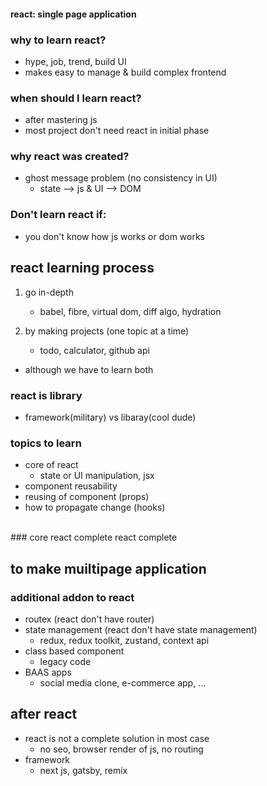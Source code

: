 #### react: single page application

### why to learn react?
- hype, job, trend, build UI
- makes easy to manage & build complex frontend

### when should I learn react?
- after mastering js
- most project don't need react in initial phase

### why react was created?
- ghost message problem (no consistency in UI)
    - state --> js & UI --> DOM

### Don't learn react if:
-  you don't know how js works or dom works


## react learning process
1. go in-depth
    - babel, fibre, virtual dom, diff algo, hydration

2. by making projects (one topic at a time)
    - todo, calculator, github api

- although we have to learn both

### react is library
- framework(military) vs libaray(cool dude)

### topics to learn
- core of react
    - state or UI manipulation, jsx
- component reusability
- reusing of component (props)
- how to propagate change (hooks)

<br>
### core react complete react complete

## to make muiltipage application
### additional addon to react
- routex (react don't have router)
- state management (react don't have state management)
    - redux, redux toolkit, zustand, context api
- class based component
    - legacy code
- BAAS apps
    - social media clone, e-commerce app, ...


## after react
- react is not a complete solution in most case
    - no seo, browser render of js, no routing
- framework
    - next js, gatsby, remix